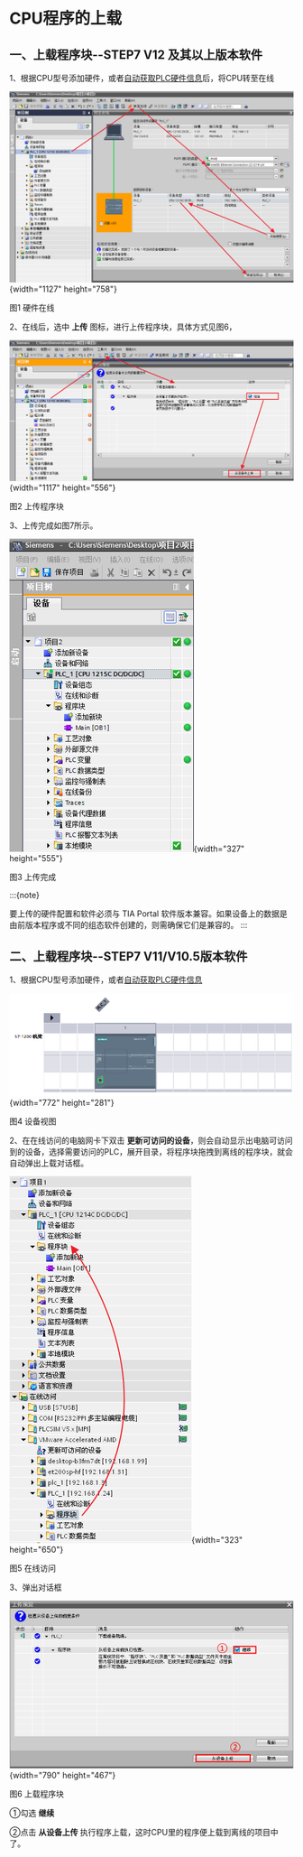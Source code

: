 # CPU程序的上载

## 一、上载程序块\--STEP7 V12 及其以上版本软件

1、根据CPU型号添加硬件，或者[自动获取PLC硬件信息](06-detect_hardware.md)后，将CPU转至在线

![](images/7-1.png){width="1127" height="758"}

图1 硬件在线

2、在线后，选中 **上传** 图标，进行上传程序块，具体方式见图6，

![](images/7-2.png){width="1117" height="556"}

图2 上传程序块

3、上传完成如图7所示。

![](images/7-3.png){width="327" height="555"}

图3 上传完成

:::{note}

要上传的硬件配置和软件必须与 TIA Portal 软件版本兼容。如果设备上的数据是由前版本程序或不同的组态软件创建的，则需确保它们是兼容的。
:::

## 二、上载程序块\--STEP7 V11/V10.5版本软件

1、根据CPU型号添加硬件，或者[自动获取PLC硬件信息](06-detect_hardware.html)

![](images/7-4.png){width="772" height="281"}

图4 设备视图

2、在在线访问的电脑网卡下双击 **更新可访问的设备**，则会自动显示出电脑可访问到的设备，选择需要访问的PLC，展开目录，将程序块拖拽到离线的程序块，就会自动弹出上载对话框。

![](images/7-5.png){width="323" height="650"}

图5 在线访问

3、弹出对话框

![](images/7-6.png){width="790" height="467"}

图6 上载程序块

①勾选 **继续**

②点击 **从设备上传** 执行程序上载，这时CPU里的程序便上载到离线的项目中了。
